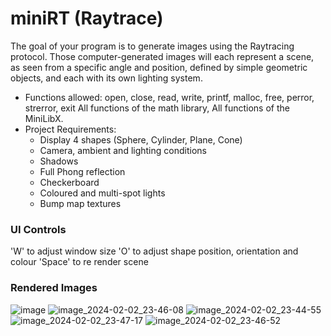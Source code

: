 # miniRT (Raytrace)
The goal of your program is to generate images using the Raytracing protocol. Those computer-generated images will each represent a scene, as seen from a specific angle and position, defined by simple geometric objects, and each with its own lighting system.
- Functions allowed:  open, close, read, write, printf, malloc, free, perror, strerror, exit All functions of the math library, All functions of the MiniLibX.
- Project Requirements:
    - Display 4 shapes (Sphere, Cylinder, Plane, Cone)
    - Camera, ambient and lighting conditions
    - Shadows
    - Full Phong reflection
    - Checkerboard
    - Coloured and multi-spot lights
    - Bump map textures
   
### UI Controls
'W' to adjust window size
'O' to adjust shape position, orientation and colour
'Space' to re render scene

### Rendered Images
![image](https://github.com/ateow/42-Core-SG/assets/144050579/d5f9d554-aaa5-4c97-9202-cc155b8405c6)
![image_2024-02-02_23-46-08](https://github.com/ateow/42-Core-SG/assets/144050579/44110a51-32de-4950-af38-5dce1291c278)
![image_2024-02-02_23-44-55](https://github.com/ateow/42-Core-SG/assets/144050579/bbd31719-6652-4a76-8584-c9c8aefa9650)
![image_2024-02-02_23-47-17](https://github.com/ateow/42-Core-SG/assets/144050579/8ded8cf7-749a-4fe6-a50c-7d921628428f)
![image_2024-02-02_23-46-52](https://github.com/ateow/42-Core-SG/assets/144050579/a8b9d2c7-40c4-41d0-a5f2-fd8d1bfeddba)
